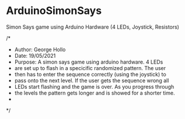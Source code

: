 # ArduinoSimonSays
Simon Says game using Arduino Hardware (4 LEDs, Joystick, Resistors)

/*
 * Author: George Hollo
 * Date: 19/05/2021
 * Purpose: A simon says  game using arduino hardware. 4 LEDs
 * are set up to flash in a specicific randomized pattern. The user
 * then has to enter the sequence correctly (using the joystick) to
 * pass onto the next level. If the user gets the sequence wrong all
 * LEDs start flashing and the game is over. As you progress through
 * the levels the pattern gets longer and is showed for a shorter time.
 * 
 */
